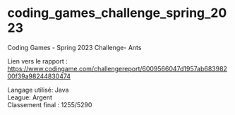 # coding_games_challenge_spring_2023
Coding Games - Spring 2023 Challenge- Ants

Lien vers le rapport : https://www.codingame.com/challengereport/6009566047d1957ab68398200f39a98244830474

Langage utilisé: Java  
League: Argent  
Classement final : 1255/5290

